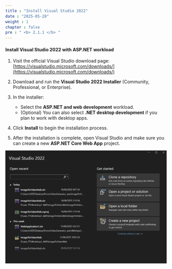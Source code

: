```yaml
---
title : "Install Visual Studio 2022"
date : "2025-05-28"
weight : 1
chapter : false
pre : " <b> 2.1.1 </b> "
---
```


#### Install Visual Studio 2022 with **ASP.NET workload**

1. Visit the official Visual Studio download page:  
   [https://visualstudio.microsoft.com/downloads/](https://visualstudio.microsoft.com/downloads/)

2. Download and run the **Visual Studio 2022 Installer** (Community, Professional, or Enterprise).

3. In the installer:
   + Select the **ASP.NET and web development** workload.
   + (Optional) You can also select **.NET desktop development** if you plan to work with desktop apps.


4. Click **Install** to begin the installation process.

5. After the installation is complete, open Visual Studio and make sure you can create a new **ASP.NET Core Web App** project.

![Create ASP.NET Project](/static/images/2.prerequisite/anh2.png)
